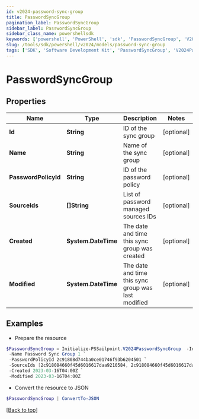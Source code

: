 ```yaml
---
id: v2024-password-sync-group
title: PasswordSyncGroup
pagination_label: PasswordSyncGroup
sidebar_label: PasswordSyncGroup
sidebar_class_name: powershellsdk
keywords: ['powershell', 'PowerShell', 'sdk', 'PasswordSyncGroup', 'V2024PasswordSyncGroup'] 
slug: /tools/sdk/powershell/v2024/models/password-sync-group
tags: ['SDK', 'Software Development Kit', 'PasswordSyncGroup', 'V2024PasswordSyncGroup']
---
```



# PasswordSyncGroup

## Properties

Name | Type | Description | Notes
------------ | ------------- | ------------- | -------------
**Id** | **String** | ID of the sync group | [optional] 
**Name** | **String** | Name of the sync group | [optional] 
**PasswordPolicyId** | **String** | ID of the password policy | [optional] 
**SourceIds** | **[]String** | List of password managed sources IDs | [optional] 
**Created** | **System.DateTime** | The date and time this sync group was created | [optional] 
**Modified** | **System.DateTime** | The date and time this sync group was last modified | [optional] 

## Examples

- Prepare the resource
```powershell
$PasswordSyncGroup = Initialize-PSSailpoint.V2024PasswordSyncGroup  -Id 6881f631-3bd5-4213-9c75-8e05cc3e35dd `
 -Name Password Sync Group 1 `
 -PasswordPolicyId 2c91808d744ba0ce01746f93b6204501 `
 -SourceIds [2c918084660f45d6016617daa9210584, 2c918084660f45d6016617daa9210500] `
 -Created 2023-03-16T04:00Z `
 -Modified 2023-03-16T04:00Z
```

- Convert the resource to JSON
```powershell
$PasswordSyncGroup | ConvertTo-JSON
```


[[Back to top]](#) 

